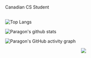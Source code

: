 <br>
Canadian CS Student<br>
<br>

<p align="center">

 ![Top Langs](https://github-readme-stats.vercel.app/api/top-langs/?username=Tri11Paragon&count_private=true&show_icons=true&theme=dark&layout=compact) 

</p>

![Paragon's github stats](https://github-readme-stats.vercel.app/api?username=Tri11Paragon&count_private=true&show_icons=true&theme=dark)
 
![Paragon's GitHub activity graph](https://activity-graph.herokuapp.com/graph?username=Tri11Paragon&hide_border=true&theme=redical)

<p align="center">
 <img src="https://github-readme-streak-stats.herokuapp.com/?user=Tri11Paragon"></img>
</p>
